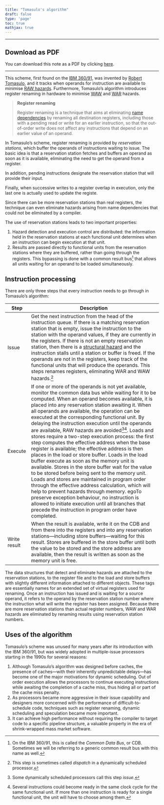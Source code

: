 ```yaml
---
title: "Tomasulo's algorithm"
draft: false
type: 'page'
toc: true
mathjax: true
---
```


---

## Download as PDF

You can download this note as a PDF by clicking [here](tomasulo.pdf).

---

This scheme, first found on the [IBM 360/91](https://en.wikipedia.org/wiki/IBM_System/360_Model_91), was invented by [Robert Tomasulo](https://en.wikipedia.org/wiki/Robert_Tomasulo), and it tracks when operands for instruction are available to minimise [RAW hazards](../aca24-data-dependencies#data-hazards). Furthermore, Tomasulo’s algorithm introduces register renaming in hardware to minimise [WAW](../aca24-data-dependencies#data-hazards) and [WAR](../aca24-data-dependencies#data-hazards) hazards.

> **Register renaming**
> 
> Register renaming is a technique that aims at eliminating [name dependencies](../aca24-data-dependencies#name-dependencies) by renaming all destination registers, including those with a pending read or write for an earlier instruction, so that the out-of-order write does not affect any instructions that depend on an earlier value of an operand.

In Tomasulo’s scheme, register renaming is provided by *reservation stations*, which buffer the operands of instructions waiting to issue. The basic idea is that a reservation station fetches and buffers an operand as soon as it is available, eliminating the need to get the operand from a register.

In addition, pending instructions designate the reservation station that will provide their input.

Finally, when successive writes to a register overlap in execution, only the last one is actually used to update the registe.

Since there can be more reservation stations than real registers, the technique can even eliminate hazards arising from name dependencies that could not be eliminated by a compiler.

The use of reservation stations leads to two important properties:

1. Hazard detection and execution control are distributed: the information held in the reservation stations at each functional unit determines when an instruction can begin execution at that unit.
2. Results are passed directly to functional units from the reservation stations where they are buffered, rather than going through the registers. This bypassing is done with a common result bus[^1] that allows all units waiting for an operand to be loaded simultaneously.

## Instruction processing

There are only three steps that every instruction needs to go through in Tomasulo’s algorithm:

| Step         | Description                                                                                                                                                                                                                                                                                                                                                                                                                                                                                                                                                                                                                                                                                                                                                                                                                                                                                                                                                                           |
| ------------ | ------------------------------------------------------------------------------------------------------------------------------------------------------------------------------------------------------------------------------------------------------------------------------------------------------------------------------------------------------------------------------------------------------------------------------------------------------------------------------------------------------------------------------------------------------------------------------------------------------------------------------------------------------------------------------------------------------------------------------------------------------------------------------------------------------------------------------------------------------------------------------------------------------------------------------------------------------------------------------------- |
| Issue        | Get the next instruction from the head of the instruction queue. If there is a matching reservation station that is empty, issue the instruction to the station with the operand values, if they are currently in the registers. If there is not an empty reservation station, then there is a [structural hazard](../aca24-pipelining#structural-hazards) and the instruction stalls until a station or buffer is freed. If the operands are not in the registers, keep track of the functional units that will produce the operands. This steps renames registers, eliminating WAR and WAW hazards.[^2]                                                                                                                                                                                                                                                                                                            |
| Execute      | If one or more of the operands is not yet available, monitor the common data bus while waiting for it to be computed. When an operand becomes available, it is placed into any reservation station awaiting it. When all operands are available, the operation can be executed at the corresponding functional unit. By delaying the instruction execution until the operands are available, RAW hazards are avoided[^3][^4]. Loads and stores require a two-step execution process: the first step computes the effective address when the base register is available; the effective address is then places in the load or store buffer. Loads in the load buffer execute as soon as the memory unit is available. Stores in the store buffer wait for the value to be stored before being sent to the memory unit. Loads and stores are maintained in program order through the effective address calculation, which will help to prevent hazards through memory. egoTo preserve exception behaviour, no instruction is allowed to initiate execution until all branches that precede the instruction in program order have completed. |
| Write result | When the result is available, write it on the CDB and from there into the registers and into any reservation stations—including store buffers—waiting for this result. Stores are buffered in the store buffer until both the value to be stored and the store address are available, then the result is written as soon as the memory unit is free.                                                                                                                                                                                                                                                                                                                                                                                                                                                                                                                                                                                                                                  | 

The data structures that detect and eliminate hazards are attached to the reservation stations, to the register file and to the load and store buffers with slightly different information attached to different objects. These tags are essentially names for an extended set of virtual registers used for renaming. Once an instruction has issued and is waiting for a source operand, it refers to the operand by the reservation station number where the instruction what will write the register has been assigned. Because there are more reservation stations than actual register numbers, WAW and WAR hazards are eliminated by renaming results using reservation station numbers.

## Uses of the algorithm

Tomasulo’s scheme was unused for many years after its introduction with the IBM 360/91, but was widely adopted in multiple-issue processors starting in the 1990s for several reasons:

1. Although Tomasulo’s algorithm was designed before caches, the presence of caches—with their inherently unpredictable delays—has become one of the major motivations for dynamic scheduling. Out of order execution allows the processors to continue executing instructions while awaiting the completion of a cache miss, thus hiding all or part of the cache miss penalty.
2. As processors became more aggressive in their issue capability and designers more concerned with the performance of difficult-to-schedule code, techniques such as register renaming, dynamic scheduling and speculation became more important.
3. It can achieve high performance without requiring the compiler to target code to a specific pipeline structure, a valuable property in the era of shrink-wrapped mass market software.

[^1]: On the IBM 360/91, this is called the *Common Data Bus*, or CDB. Sometimes we will be referring to a generic common result bus with this name as well.
[^2]: This step is sometimes called *dispatch* in a dynamically scheduled processor.
[^3]: Some dynamically scheduled processors call this step *issue*.
[^4]: Several instructions could become ready in the same clock cycle for the same functional unit. If more than one instruction is ready for a single functional unit, the unit will have to choose among them.
